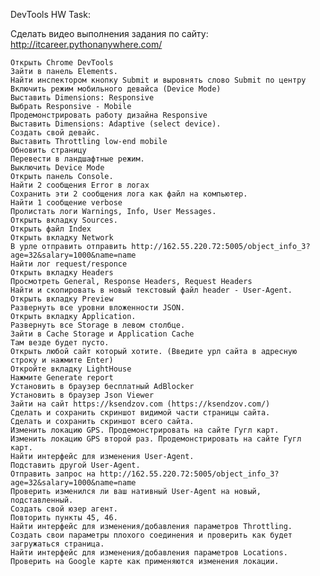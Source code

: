 DevTools HW
Task:

Сделать видео выполнения задания по сайту: http://itcareer.pythonanywhere.com/

    Открыть Chrome DevTools
    Зайти в панель Elements.
    Найти инспектором кнопку Submit и выровнять слово Submit по центру
    Включить режим мобильного девайса (Device Mode)
    Выставить Dimensions: Responsive
    Выбрать Responsive - Mobile
    Продемонстрировать работу дизайна Responsive
    Выставить Dimensions: Adaptive (select device).
    Создать свой девайс.
    Выставить Throttling low-end mobile
    Обновить страницу
    Перевести в ландшафтные режим.
    Выключить Device Mode
    Открыть панель Console.
    Найти 2 сообщения Error в логах
    Сохранить эти 2 сообщения лога как файл на компьютер.
    Найти 1 сообщение verbose
    Пролистать логи Warnings, Info, User Messages.
    Открыть вкладку Sources.
    Открыть файл Index
    Открыть вкладку Network
    В урле отправить отправить http://162.55.220.72:5005/object_info_3?age=32&salary=1000&name=name
    Найти лог request/responce
    Открыть вкладку Headers
    Просмотреть General, Response Headers, Request Headers
    Найти и скопировать в новый текстовый файл header - User-Agent.
    Открыть вкладку Preview
    Развернуть все уровни вложенности JSON.
    Открыть вкладку Application.
    Развернуть все Storage в левом столбце.
    Зайти в Cache Storage и Application Cache
    Там везде будет пусто.
    Открыть любой сайт который хотите. (Введите урл сайта в адресную строку и нажмите Enter)
    Откройте вкладку LightHouse
    Нажмите Generate report
    Установить в браузер бесплатный AdBlocker
    Установить в браузер Json Viewer
    Зайти на сайт https://ksendzov.com (https://ksendzov.com/)
    Сделать и сохранить скриншот видимой части страницы сайта.
    Сделать и сохранить скриншот всего сайта.
    Изменить локацию GPS. Продемонстрировать на сайте Гугл карт.
    Изменить локацию GPS второй раз. Продемонстрировать на сайте Гугл карт.
    Найти интерфейс для изменения User-Agent.
    Подставить другой User-Agent.
    Отправить запрос на http://162.55.220.72:5005/object_info_3?age=32&salary=1000&name=name
    Проверить изменился ли ваш нативный User-Agent на новый, подставленный.
    Создать свой юзер агент.
    Повторить пункты 45, 46.
    Найти интерфейс для изменения/добавления параметров Throttling.
    Создать свои параметры плохого соединения и проверить как будет загружаться страница.
    Найти интерфейс для изменения/добавления параметров Locations.
    Проверить на Google карте как применяются изменения локации.
